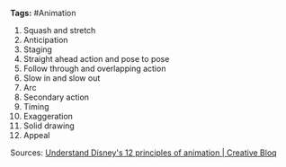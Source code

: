 **Tags:** #Animation 

1. Squash and stretch
2. Anticipation
3. Staging
4. Straight ahead action and pose to pose
5. Follow through and overlapping action
6. Slow in and slow out
7. Arc
8. Secondary action
9. Timing
10. Exaggeration
11. Solid drawing
12. Appeal

Sources:
[Understand Disney's 12 principles of animation | Creative Bloq](https://www.creativebloq.com/advice/understand-the-12-principles-of-animation)

